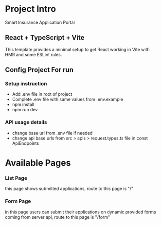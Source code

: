 # Project Intro

Smart Insurance Application Portal 

## React + TypeScript + Vite

This template provides a minimal setup to get React working in Vite with HMR and some ESLint rules.

## Config Project For run 


### Setup instruction
- Add .env file in root of project
- Complete .env file with same values from .env.example
- npm install
- npm run dev


### API usage details
- change base url from .env file if needed
- change api base urls from src > apis > request.types.ts file in const ApiEndpoints

# Available Pages

### List Page

this page shows submitted applications, route to this page is "/"

### Form Page

in this page users can submit their applications on dynamic provided forms coming from server api, route to this page is "/form"
